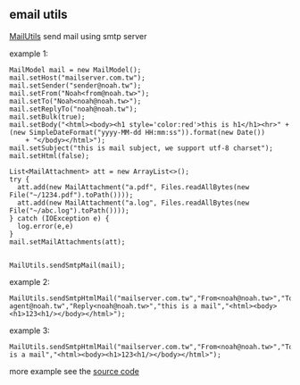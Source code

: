 ## email utils

[MailUtils](src/main/java/tw/noah/utils/mail/MailUtils.java) send mail using smtp server

example 1:

    MailModel mail = new MailModel();
    mail.setHost("mailserver.com.tw");
    mail.setSender("sender@noah.tw");
    mail.setFrom("Noah<from@noah.tw>");
    mail.setTo("Noah<noah@noah.tw>");
    mail.setReplyTo("noah@noah.tw");
    mail.setBulk(true);
    mail.setBody("<html><body><h1 style='color:red'>this is h1</h1><hr>" + (new SimpleDateFormat("yyyy-MM-dd HH:mm:ss")).format(new Date())
        + "</body></html>");
    mail.setSubject("this is mail subject, we support utf-8 charset");
    mail.setHtml(false);
  
    List<MailAttachment> att = new ArrayList<>();
    try {
      att.add(new MailAttachment("a.pdf", Files.readAllBytes(new File("~/1234.pdf").toPath())));
      att.add(new MailAttachment("a.log", Files.readAllBytes(new File("~/abc.log").toPath())));
    } catch (IOException e) {
      log.error(e,e)
    }
    mail.setMailAttachments(att);
  
  
    MailUtils.sendSmtpMail(mail);
    
    
example 2:

    MailUtils.sendSmtpHtmlMail("mailserver.com.tw","From<noah@noah.tw>","To<noah@noah.tw>","oms-agent@noah.tw","Reply<noah@noah.tw>","this is a mail","<html><body><h1>123<h1/></body></html>");
    
    
example 3:

    MailUtils.sendSmtpHtmlMail("mailserver.com.tw","From<noah@noah.tw>","To<noah@noah.tw>","this is a mail","<html><body><h1>123<h1/></body></html>");
    
    
more example see the [source code]((src/main/java/tw/noah/utils/mail/MailUtils.java))